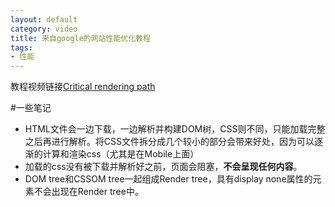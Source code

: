 ```yaml
---
layout: default
category: video
title: 来自google的网站性能优化教程
tags:
- 性能
---
```

教程视频链接[Critical rendering path](http://www.youtube.com/watch?v=PkOBnYxqj3k&list=PLS3jzvALRSe6uP9gVfXLCG6nWo7M0hAJY&index=4)

#一些笔记
+ HTML文件会一边下载，一边解析并构建DOM树，CSS则不同，只能加载完整之后再进行解析。将CSS文件拆分成几个较小的部分会带来好处，因为可以逐渐的计算和渲染css（尤其是在Mobile上面）
+ 加载的css没有被下载并解析好之前，页面会阻塞，**不会呈现任何内容**。
+ DOM tree和CSSOM tree一起组成Render tree，具有display none属性的元素不会出现在Render tree中。

